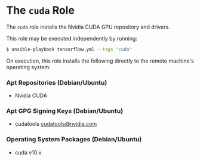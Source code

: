 # The `cuda` Role

The `cuda` role installs the Nvidia CUDA GPU repository and drivers.

This role may be executed independently by running:

```bash
$ ansible-playbook tensorflow.yml --tags "cuda"
```

On execution, this role installs the following directly to the remote machine's operating system:

### Apt Repositories (Debian/Ubuntu)

- Nvidia CUDA

### Apt GPG Signing Keys (Debian/Ubuntu)

- cudatools <cudatools@nvidia.com>

### Operating System Packages (Debian/Ubuntu)

- cuda v10.x
